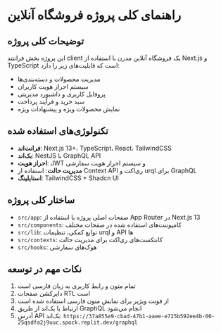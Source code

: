 # راهنمای کلی پروژه فروشگاه آنلاین

## توضیحات کلی پروژه
این پروژه بخش فرانتند client یک فروشگاه آنلاین مدرن با استفاده از Next.js و TypeScript است که قابلیت‌های زیر را دارد:
- مدیریت محصولات و دسته‌بندی‌ها
- سیستم احراز هویت کاربران
- پروفایل کاربری و داشبورد مدیریتی
- سبد خرید و فرآیند پرداخت
- نمایش محصولات ویژه و پیشنهادات ویژه

## تکنولوژی‌های استفاده شده
- **فرانت‌اند**: Next.js 13+، TypeScript، React، TailwindCSS
- **بک‌اند**: NestJS با GraphQL API
- **احراز هویت**: JWT و سیستم احراز هویت سفارشی
- **مدیریت حالت**: استفاده از Context API ری‌اکت و urql برای GraphQL
- **استایلینگ**: TailwindCSS + Shadcn UI

## ساختار کلی پروژه
- `src/app`: صفحات اصلی پروژه با استفاده از App Router در Next.js 13
- `src/components`: کامپوننت‌های استفاده شده در صفحات مختلف
- `src/lib`: توابع کمکی، تنظیمات urql و API ها
- `src/contexts`: کانتکست‌های ری‌اکت برای مدیریت حالت
- `src/hooks`: هوک‌های سفارشی

## نکات مهم در توسعه
1. تمام متون و رابط کاربری به زبان فارسی است
2. دایرکشن صفحات RTL است
3. از فونت ویژیر برای نمایش متون فارسی استفاده شده است
4. ارتباط با بک‌اند از طریق GraphQL انجام می‌شود
5. آدرس API بک‌اند: `https://37a855e9-cbad-47b1-aaee-e725b592ee4b-00-25qsdfa2j9uuc.spock.replit.dev/graphql`
